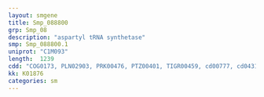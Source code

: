 ```yaml
---
layout: smgene
title: Smp_088800
grp: Smp_08
description: "aspartyl tRNA synthetase"
smp: Smp_088800.1
uniprot: "C1M093"
length:  1239
cdd: "COG0173, PLN02903, PRK00476, PTZ00401, TIGR00459, cd00777, cd04317, cl00268, cl09930, pfam00152, pfam00587, pfam01336"
kk: K01876
categories: sm
---
```

